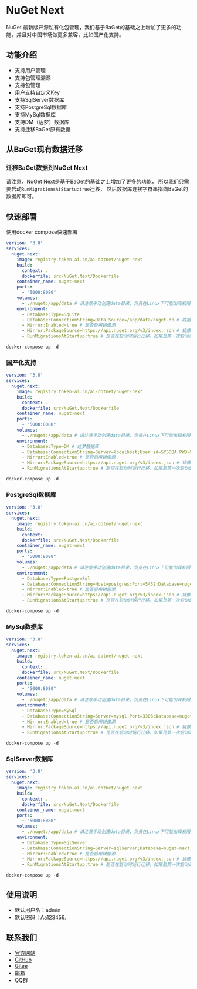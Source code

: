 # NuGet Next

NuGet 最新版开源私有化包管理，我们基于BaGet的基础之上增加了更多的功能，并且对中国市场做更多兼容，比如国产化支持。

## 功能介绍

- 支持用户管理
- 支持包管理溯源
- 支持包管理
- 用户支持自定义Key
- 支持SqlServer数据库
- 支持PostgreSql数据库
- 支持MySql数据库
- 支持DM（达梦）数据库
- 支持迁移BaGet原有数据

## 从BaGet现有数据迁移

### 迁移BaGet数据到NuGet Next

 请注意，NuGet Next是基于BaGet的基础之上增加了更多的功能，
 所以我们只需要启动`RunMigrationsAtStartu:true`迁移，
 然后数据库连接字符串指向BaGet的数据库即可。


## 快速部署

使用docker compose快速部署

```yaml
version: '3.8'
services:
  nuget.next:
    image: registry.token-ai.cn/ai-dotnet/nuget-next
    build:
      context: .
      dockerfile: src/NuGet.Next/Dockerfile
    container_name: nuget-next
    ports:
      - "5000:8080"
    volumes:
      - ./nuget:/app/data # 请注意手动创建data目录，负责在Linux下可能出现权限问题导致无法写入
    environment:
      - Database:Type=SqLite
      - Database:ConnectionString=Data Source=/app/data/nuget.db # 数据库连接字符串
      - Mirror:Enabled=true # 是否启用镜像源
      - Mirror:PackageSource=https://api.nuget.org/v3/index.json # 镜像源，如果本地没有会自动从镜像源拉取
      - RunMigrationsAtStartup:true # 是否在启动时运行迁移，如果是第一次启动请设置为true

```

```shell
docker-compose up -d
```

### 国产化支持

```yaml
version: '3.8'
services:
  nuget.next:
    image: registry.token-ai.cn/ai-dotnet/nuget-next
    build:
      context: .
      dockerfile: src/NuGet.Next/Dockerfile
    container_name: nuget-next
    ports:
      - "5000:8080"
    volumes:
      - ./nuget:/app/data # 请注意手动创建data目录，负责在Linux下可能出现权限问题导致无法写入
    environment:
      - Database:Type=DM # 达梦数据库
      - Database:ConnectionString=Server=localhost;User id=SYSDBA;PWD=SYSDBA;DATABASE=NUGET # 数据库连接字符串
      - Mirror:Enabled=true # 是否启用镜像源
      - Mirror:PackageSource=https://api.nuget.org/v3/index.json # 镜像源，如果本地没有会自动从镜像源拉取
      - RunMigrationsAtStartup:true # 是否在启动时运行迁移，如果是第一次启动请设置为true

```

```shell
docker-compose up -d
```
### PostgreSql数据库


```yaml
version: '3.8'
services:
  nuget.next:
    image: registry.token-ai.cn/ai-dotnet/nuget-next
    build:
      context: .
      dockerfile: src/NuGet.Next/Dockerfile
    container_name: nuget-next
    ports:
      - "5000:8080"
    volumes:
      - ./nuget:/app/data # 请注意手动创建data目录，负责在Linux下可能出现权限问题导致无法写入
    environment:
      - Database:Type=PostgreSql
      - Database:ConnectionString=Host=postgres;Port=5432;Database=nuget-next;Username=token;Password=dd666666;
      - Mirror:Enabled=true # 是否启用镜像源
      - Mirror:PackageSource=https://api.nuget.org/v3/index.json # 镜像源，如果本地没有会自动从镜像源拉取
      - RunMigrationsAtStartup:true # 是否在启动时运行迁移，如果是第一次启动请设置为true

```

```shell
docker-compose up -d
```

### MySql数据库


```yaml
version: '3.8'
services:
  nuget.next:
    image: registry.token-ai.cn/ai-dotnet/nuget-next
    build:
      context: .
      dockerfile: src/NuGet.Next/Dockerfile
    container_name: nuget-next
    ports:
      - "5000:8080"
    volumes:
      - ./nuget:/app/data # 请注意手动创建data目录，负责在Linux下可能出现权限问题导致无法写入
    environment:
      - Database:Type=MySql
      - Database:ConnectionString=Server=mysql;Port=3306;Database=nuget-next;Uid=root;Pwd=dd666666;
      - Mirror:Enabled=true # 是否启用镜像源
      - Mirror:PackageSource=https://api.nuget.org/v3/index.json # 镜像源，如果本地没有会自动从镜像源拉取
      - RunMigrationsAtStartup:true # 是否在启动时运行迁移，如果是第一次启动请设置为true

```

```shell
docker-compose up -d
```

### SqlServer数据库

```yaml
version: '3.8'
services:
  nuget.next:
    image: registry.token-ai.cn/ai-dotnet/nuget-next
    build:
      context: .
      dockerfile: src/NuGet.Next/Dockerfile
    container_name: nuget-next
    ports:
      - "5000:8080"
    volumes:
      - ./nuget:/app/data # 请注意手动创建data目录，负责在Linux下可能出现权限问题导致无法写入
    environment:
      - Database:Type=SqlServer
      - Database:ConnectionString=Server=sqlserver;Database=nuget-next;User Id=sa;Password=dd666666;
      - Mirror:Enabled=true # 是否启用镜像源
      - Mirror:PackageSource=https://api.nuget.org/v3/index.json # 镜像源，如果本地没有会自动从镜像源拉取
      - RunMigrationsAtStartup:true # 是否在启动时运行迁移，如果是第一次启动请设置为true

```

```shell
docker-compose up -d
```

## 使用说明

- 默认用户名：admin
- 默认密码：Aa123456.


## 联系我们

- [官方网站](https://www.token-ai.cn)
- [GitHub](https://github.com/AIDotNet)
- [Gitee](https://gitee.com/aidotnet)
- [邮箱](mailto:239573049qq.com)
- [QQ群](https://qm.qq.com/q/1mmVx7zMjC)

